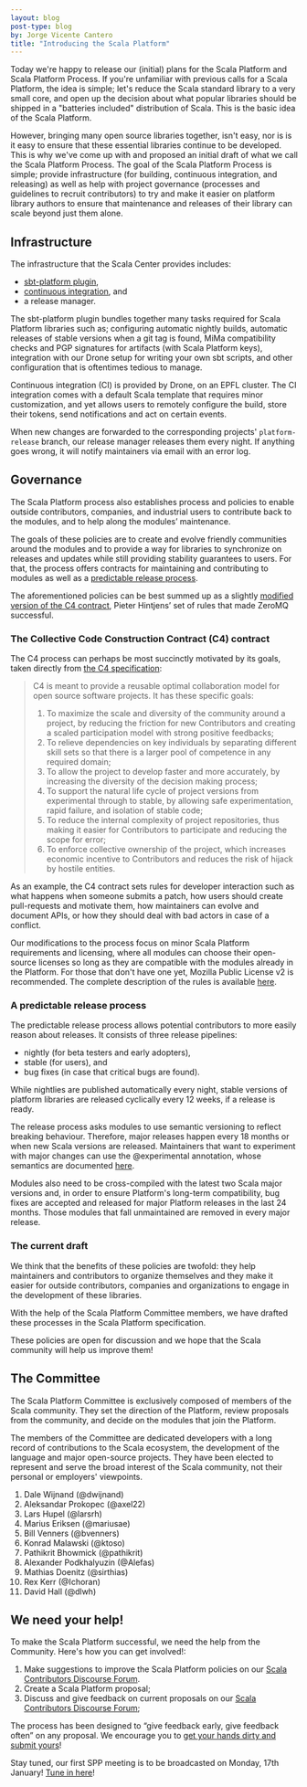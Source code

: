 ```yaml
---
layout: blog
post-type: blog
by: Jorge Vicente Cantero
title: "Introducing the Scala Platform"
---
```


Today we're happy to release our (initial) plans for the Scala Platform and
Scala Platform Process. If you're unfamiliar with previous calls for a Scala
Platform, the idea is simple; let's reduce the Scala standard library to a very
small core, and open up the decision about what popular libraries should be
shipped in a "batteries included" distribution of Scala. This is the basic idea
of the Scala Platform.

However, bringing many open source libraries together,
isn't easy, nor is is it easy to ensure that these essential libraries continue
to be developed. This is why we've come up with and proposed an initial draft of
what we call the Scala Platform Process. The goal of the Scala Platform Process
is simple; provide infrastructure (for building, continuous integration, and
releasing) as well as help with project governance (processes and guidelines to
recruit contributors) to try and make it easier on platform library authors to
ensure that maintenance and releases of their library can scale beyond just them
alone.

## Infrastructure

The infrastructure that the Scala Center provides includes:

* [sbt-platform plugin](https://scalacenter.github.io/platform-staging/sbt-platform.html),
* [continuous integration](https://scalacenter.github.io/platform-staging/ci-integration.html), and
* a release manager.

The sbt-platform plugin bundles together many tasks required for Scala Platform
libraries such as; configuring automatic nightly builds, automatic releases of
stable versions when a git tag is found, MiMa compatibility checks and PGP
signatures for artifacts (with Scala Platform keys), integration with our Drone
setup for writing your own sbt scripts, and other configuration that is
oftentimes tedious to manage.

Continuous integration (CI) is provided by Drone, on an EPFL cluster. The CI
integration comes with a default Scala template that requires minor
customization, and yet allows users to remotely configure the build, store their
tokens, send notifications and act on certain events.

When new changes are forwarded to the corresponding projects' `platform-release`
branch, our release manager releases them every night. If anything goes wrong,
it will notify maintainers via email with an error log.

## Governance

The Scala Platform process also establishes process and policies to enable
outside contributors, companies, and industrial users to contribute back to the
modules, and to help along the modules’ maintenance.

The goals of these policies are to create and evolve friendly communities around
the modules and to provide a way for libraries to synchronize on releases and
updates while still providing stability guarantees to users. For that, the
process offers contracts for maintaining and contributing to modules as well as
a [predictable release process](https://scalacenter.github.io/platform-staging/policies.html#policies-on-release-and-stability).

The aforementioned policies can be best summed up as a slightly [modified version
of the C4 contract](https://scalacenter.github.io/platform-staging/policies.html#policies-on-committers-and-contributors), Pieter Hintjens’ set of rules that made ZeroMQ successful.

### The Collective Code Construction Contract (C4) contract

The C4 process can perhaps be most succinctly motivated by its goals, taken directly from [the C4 specification](https://rfc.zeromq.org/spec:42/C4/):

<blockquote>
C4 is meant to provide a reusable optimal collaboration model for open source software projects. It has these specific goals:
<ol>
  <li>To maximize the scale and diversity of the community around a project, by reducing the friction for new Contributors and creating a scaled participation model with strong positive feedbacks;</li>
  <li>To relieve dependencies on key individuals by separating different skill sets so that there is a larger pool of competence in any required domain;</li>
  <li>To allow the project to develop faster and more accurately, by increasing the diversity of the decision making process;</li>
  <li>To support the natural life cycle of project versions from experimental through to stable, by allowing safe experimentation, rapid failure, and isolation of stable code;</li>
  <li>To reduce the internal complexity of project repositories, thus making it easier for Contributors to participate and reducing the scope for error;</li>
  <li>To enforce collective ownership of the project, which increases economic incentive to Contributors and reduces the risk of hijack by hostile entities.</li>
</ol>
</blockquote>

As an example, the C4 contract sets rules for developer interaction such as what
happens when someone submits a patch, how users should create pull-requests and
motivate them, how maintainers can evolve and document APIs, or how they should
deal with bad actors in case of a conflict.

Our modifications to the process focus on minor Scala Platform requirements and
licensing, where all modules can choose their open-source licenses so long as
they are compatible with the modules already in the Platform. For those that
don't have one yet, Mozilla Public License v2 is recommended. The complete
description of the rules is available
[here](https://scalacenter.github.io/platform-staging/policies.html#policies-on-committers-and-contributors).

### A predictable release process
The predictable release process allows potential contributors to more easily
reason about releases. It consists of three release pipelines:

* nightly (for beta testers and early adopters),
* stable (for users), and
* bug fixes (in case that critical bugs are found).

While nightlies are published automatically every night, stable versions of
platform libraries are released cyclically every 12 weeks, if a release is
ready.

The release process asks modules to use semantic versioning to reflect breaking
behaviour. Therefore, major releases happen every 18 months or when new Scala
versions are released. Maintainers that want to experiment with major changes
can use the @experimental annotation, whose semantics are documented [here](https://scalacenter.github.io/platform-staging/platform.html#expectations).

Modules also need to be cross-compiled with the latest two Scala major versions
and, in order to ensure Platform's long-term compatibility, bug fixes are
accepted and released for major Platform releases in the last 24 months. Those
modules that fall unmaintained are removed in every major release.

### The current draft

We think that the benefits of these policies are twofold: they help maintainers
and contributors to organize themselves and they make it easier for outside
contributors, companies and organizations to engage in the development of these
libraries.

With the help of the Scala Platform Committee members, we have drafted these
processes in the Scala Platform specification.

These policies are open for discussion and we hope that the Scala community will
help us improve them!

## The Committee

The Scala Platform Committee is exclusively composed of members of the Scala
community. They set the direction of the Platform, review proposals from the
community, and decide on the modules that join the Platform.

The members of the Committee are dedicated developers with a long record of
contributions to the Scala ecosystem, the development of the language and major
open-source projects. They have been elected to represent and serve the broad
interest of the Scala community, not their personal or employers' viewpoints.

1. Dale Wijnand (@dwijnand)
1. Aleksandar Prokopec (@axel22)
1. Lars Hupel (@larsrh)
1. Marius Eriksen (@mariusae)
1. Bill Venners (@bvenners)
1. Konrad Malawski (@ktoso)
1. Pathikrit Bhowmick (@pathikrit)
1. Alexander Podkhalyuzin (@Alefas)
1. Mathias Doenitz (@sirthias)
1. Rex Kerr (@Ichoran)
1. David Hall (@dlwh)

## We need your help!
To make the Scala Platform successful, we need the help from the Community. Here's how you can get involved!:
1. Make suggestions to improve the Scala Platform policies on our [Scala Contributors Discourse Forum][discourse].
1. Create a Scala Platform proposal;
1. Discuss and give feedback on current proposals on our [Scala Contributors Discourse Forum][discourse];

The process has been designed to “give feedback early, give feedback often” on
any proposal. We encourage you to [get your hands dirty and submit
yours](https://scalacenter.github.io/platform-staging/proposal-submission.html)!

Stay tuned, our first SPP meeting is to be broadcasted on Monday, 17th January!
[Tune in here](https://www.youtube.com/watch?v=eqSSXg7Up2I)!

[discourse]: https://contributors.scala-lang.org/
